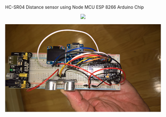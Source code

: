
HC-SR04 Distance sensor using Node MCU ESP 8266 Arduino Chip

<p align="center">
  <img src="hcsr04_esp8266_sd/WP_20170326_21_52_57_Rich.png" />
</p>

![alt text](https://github.com/artgarcia/hcsr04_esp8266_sd/blob/master/WP_20170326_21_52_57_Rich.png)

